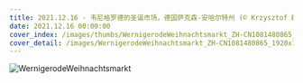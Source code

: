 ```yaml
---
title: 2021.12.16 - 韦尼格罗德的圣诞市场，德国萨克森-安哈尔特州 (© Krzysztof Baranowski/Moment/Getty Images)
date: 2021.12.16 00:00:00
cover_index: /images/thumbs/WernigerodeWeihnachtsmarkt_ZH-CN1081480865_533x300.jpg
cover_detail: /images/WernigerodeWeihnachtsmarkt_ZH-CN1081480865_1920x1080.jpg
---
```


![WernigerodeWeihnachtsmarkt](/images/WernigerodeWeihnachtsmarkt_ZH-CN1081480865_1920x1080.jpg)
